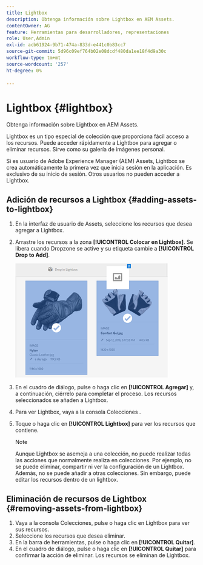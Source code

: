 ```yaml
---
title: Lightbox
description: Obtenga información sobre Lightbox en AEM Assets.
contentOwner: AG
feature: Herramientas para desarrolladores, representaciones
role: User,Admin
exl-id: acb61924-9b71-474a-833d-e441c0b83cc7
source-git-commit: 5d96c09ef764b02e08dcdf480da1ee18f4d9a30c
workflow-type: tm+mt
source-wordcount: '257'
ht-degree: 0%

---
```


# Lightbox {#lightbox}

Obtenga información sobre Lightbox en AEM Assets.

Lightbox es un tipo especial de colección que proporciona fácil acceso a los recursos. Puede acceder rápidamente a Lightbox para agregar o eliminar recursos. Sirve como su galería de imágenes personal.

Si es usuario de Adobe Experience Manager (AEM) Assets, Lightbox se crea automáticamente la primera vez que inicia sesión en la aplicación. Es exclusivo de su inicio de sesión. Otros usuarios no pueden acceder a Lightbox.

## Adición de recursos a Lightbox {#adding-assets-to-lightbox}

1. En la interfaz de usuario de Assets, seleccione los recursos que desea agregar a Lightbox.
1. Arrastre los recursos a la zona **[!UICONTROL Colocar en Lightbox]**. Se libera cuando Dropzone se active y su etiqueta cambie a **[!UICONTROL Drop to Add]**.

   ![add_to_lightbox](assets/add_to_lightbox.png)

1. En el cuadro de diálogo, pulse o haga clic en **[!UICONTROL Agregar]** y, a continuación, ciérrelo para completar el proceso. Los recursos seleccionados se añaden a Lightbox.
1. Para ver Lightbox, vaya a la consola Colecciones .
1. Toque o haga clic en **[!UICONTROL Lightbox]** para ver los recursos que contiene.

   >[!NOTE]
   >
   >Aunque Lightbox se asemeja a una colección, no puede realizar todas las acciones que normalmente realiza en colecciones. Por ejemplo, no se puede eliminar, compartir ni ver la configuración de un Lightbox. Además, no se puede añadir a otras colecciones. Sin embargo, puede editar los recursos dentro de un lightbox.

## Eliminación de recursos de Lightbox {#removing-assets-from-lightbox}

1. Vaya a la consola Colecciones, pulse o haga clic en Lightbox para ver sus recursos.
1. Seleccione los recursos que desea eliminar.
1. En la barra de herramientas, pulse o haga clic en **[!UICONTROL Quitar]**.
1. En el cuadro de diálogo, pulse o haga clic en **[!UICONTROL Quitar]** para confirmar la acción de eliminar. Los recursos se eliminan de Lightbox.
